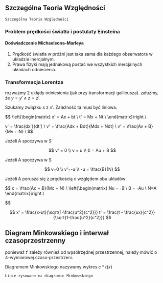## Szczególna Teoria Względności

```{admonition} STW
Szczególna Teoria Względności
```

### Problem prędkości światła i postulaty Einsteina

#### Doświadczenie Michaelsona-Marleya

1. Prędkość światła w próżni jest taka sama dla każdego obserwatora w układzie inercjalnym.
2. Prawa fizyki mają jednakową postać we wszystkich inercjalnych układach odniesienia.

### Transformacja Lorentza

rozważmy 2 ukłądy odniesienia (jak przy transformacji galileusza).
załużmy, że $y=y' \land z = z'$.

Szukamy związku $x$ z $x'$. Zależność ta musi być liniowa.

$$
\left\{\begin{matrix}
x' = Ax + bt \\
t' = Mx + Nt \\
\end{matrix}\right.\\

v' = \frac{dx'}{dt'} \\
v' = \frac{Adx + Bdt}{Mdx + Ndt} \\
v' = \frac{Av + B}{Mv + N} \\
$$

Jeżeli A spoczywa w S'

$$
v' = 0 \\
v = u \\
0 = Au + B
$$

Jeżeli A spoczywa w S

$$
v=0 \\
v'=-u \\
-u = \frac{B}{N}
$$

Jeżeli A porusza się z prędkością $c$ względem obu układów

$$
c = \frac{Ac + B}{Mc + N} \\
\left\{\begin{matrix}
Nu = -B \\
B = -Au \\
N=A
\end{matrix}\right.\\

$$

$$
x' = \frac{x-ut}{\sqrt{1-\frac{u^2}{c^2}}}
t' = \frac{t - \frac{ux}{c^2}}{\sqrt{1-\frac{u^2}{c^2}}}
$$

## Diagram Minkowskiego i interwał czasoprzestrzenny

ponieważ $t'$ zależy również od wpsółrzędnej przestrzennej,
należy mówić o 4-wymiarowej czaso-przestrzeni.

Diagramem Minkowskiego nazywamy wykres $c*t(x)$

```{admonition} Linie świata
Linie rysowane na diagramie Minkowskiego
```

